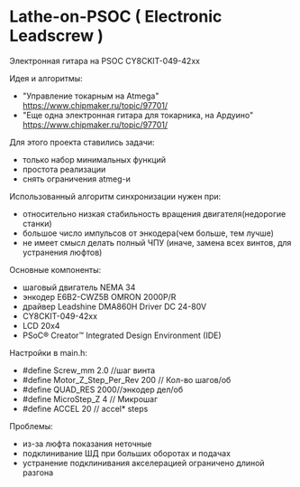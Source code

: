 # Lathe-on-PSOC ( Electronic Leadscrew )
Электронная гитара на PSOC CY8CKIT-049-42xx

Идея и алгоритмы:
- "Управление токарным на Atmega" https://www.chipmaker.ru/topic/97701/
- "Еще одна электронная гитара для токарника, на Ардуино" https://www.chipmaker.ru/topic/97701/

Для этого проекта ставились задачи:
- только набор минимальных функций
- простота реализации
- снять ограничения atmeg-и

Использованный алгоритм синхронизации нужен при:
- относительно низкая стабильность вращения двигателя(недорогие станки)
- большое число импульсов от энкодера(чем больше, тем лучше)
- не имеет смысл делать полный ЧПУ (иначе, замена всех винтов, для устранения люфтов)

Основные компоненты:
- шаговый двигатель NEMA 34
- энкодер E6B2-CWZ5B OMRON 2000P/R
- драйвер Leadshine DMA860H Driver DC 24-80V
- CY8CKIT-049-42xx
- LCD 20x4
- PSoC® Creator™ Integrated Design Environment (IDE)

Настройки в main.h:
- #define Screw_mm                2.0 //шаг винта
- #define Motor_Z_Step_Per_Rev    200 // Кол-во шагов/об
- #define QUAD_RES                2000//энкодер дел/об
- #define MicroStep_Z             4   // Микрошаг
- #define ACCEL                   20  // accel* steps

Проблемы:
- из-за люфта показания неточные
- подклинивание ШД при больших оборотах и подачах
- устранение подклинивания акселерацией ограничено длиной разгона


